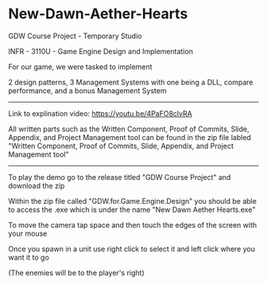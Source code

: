 # New-Dawn-Aether-Hearts


GDW Course Project - Temporary Studio

INFR - 3110U - Game Engine Design and Implementation

For our game, we were tasked to implement 

2 design patterns, 3 Management Systems with one being a DLL, compare performance, and a bonus Management System

------------------------------------------------------------------------------------

Link to explination video:  https://youtu.be/4PaFO8clvRA

All written parts such as the Written Component, Proof of Commits, Slide, Appendix, and Project Management tool can be found in the zip file labled "Written Component, Proof of Commits, Slide, Appendix, and Project Management tool"

------------------------------------------------------------------------------------

To play the demo go to the release titled "GDW Course Project" and download the zip 

Within the zip file called "GDW.for.Game.Engine.Design" you should be able to access the .exe which is under the name "New Dawn Aether Hearts.exe"

To move the camera tap space and then touch the edges of the screen with your mouse

Once you spawn in a unit use right click to select it and left click where you want it to go

(The enemies will be to the player's right)

